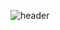 ![header](https://capsule-render.vercel.app/api?type=wave&color=auto&height=200&section=header&text="게시판만들기"%20render&fontSize=90)
